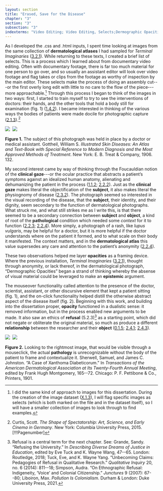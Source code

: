 ```yaml
---
layout: section
title: "Erased, Save for the Disease"
chapter: "3"
section: "3"
subsection: "3"
indexterms: "Video Editing; Video Editing, Selects;Dermographic Opacities"
---
```


As I developed the .css and .html inputs, I spent time looking at images from the same collection of <span data-tooltip aria-haspopup="true" class="has-tip" data-disable-hover="false" tabindex="1" title="Dermatological atlases are books published with images to show the general symptoms related to dermatological conditions. Doctors use these atlases to help diagnose patients."><b>dermatological atlases</b></span> I had sampled for *Terminal Imaginaries* (<a href="{{ site.baseurl }}/dissertation/3_2_1}}">3.2.1</a>). While returning to these texts, I created a brief list of selects. This is a process which I learned about from documentary video editing. Often with documentary footage, there is far too much material for one person to go over, and so usually an assistant editor will look over video footage and flag takes or clips from the footage as worthy of inspection by the main editor. These selects make the process of doing an assembly cut---or the first overly long edit with little to no care to the flow of the piece---more approachable.[^fn1] Through this process I began to think of the images in two ways: first, I started to train myself to try to see the interventions of doctors: their hands, and the other tools that hold a body still for examination (fig. 1) (<a href="{{ site.baseurl }}/dissertation/1_4_2}}">1.4.2</a>). I became interested in thinking of the various ways the bodies of patients were made docile for photographic capture (<a href="{{ site.baseurl }}/dissertation/2_1_3}}">2.1.3</a>).[^fn2]

<div class="card float-right half-width-image"><img id="Gottheil_SkinDiseases_1906_124" class="opaque" src="{{ site.baseurl }}/assets/img/Gottheil_SkinDiseases_1906_124_full.jpg">

<img id="Gottheil_SkinDiseases_1906_124=-2Gottheil_SkinDiseases_1906_124.jpg">

<img id="Gottheil_SkinDiseases_1906_124" class="partially-opaque" src="{{ site.baseurl }}/assets/img/Gottheil_SkinDiseases_1906_124_partial.jpg">

**Figure 1.** The subject of this photograph was held in place by a doctor or medical assistant. Gottheil, William S. *Illustrated Skin Diseases: An Atlas and Text-Book with Special Reference to Modern Diagnosis and the Most Approved Methods of Treatment*. New York: E. B. Treat & Company, 1906. 132.

</div>

My second interest came by way of thinking through the Foucauldian notion of the <span data-tooltip aria-haspopup="true" class="has-tip" data-disable-hover="false" tabindex="1" title="The clinical gaze refers to an ocular practice used by medical professionals to diagnose disease. It relies on a process of seeing the patient in relation to an idealized image of human anatomy. This process alienates the patient, turning them into a collection of pathologies rather than a human person."><b>clinical gaze</b></span>---or the ocular practice that abstracts a patient’s symptoms against an idealized human anatomy, alienating and dehumanizing the patient in the process (<a href="{{ site.baseurl }}/dissertation/1_1_2}}">1.1.2</a>; <a href="{{ site.baseurl }}/dissertation/2_2_2}}">2.2.2</a>). Just as the <span data-tooltip aria-haspopup="true" class="has-tip" data-disable-hover="false" tabindex="1" title="The clinical gaze refers to an ocular practice used by medical professionals to diagnose disease. It relies on a process of seeing the patient in relation to an idealized image of human anatomy. This process alienates the patient, turning them into a collection of pathologies rather than a human person."><b>clinical gaze</b></span> makes literal the objectification of the <span data-tooltip aria-haspopup="true" class="has-tip" data-disable-hover="false" tabindex="1" title="I use the term 'research subject' to refer to a specific relationship between a researcher and the person or people they research. The 'subject' is a pun on the monarchal subject, someone who has no agency under the spectacular power of the sovereign. In this relationship, the researcher has power over their research subject to define and describe the person within a set knowledge system."><b>subject</b></span>, it also makes literal the physiognomy of disease (<a href="{{ site.baseurl }}/dissertation/2_3_2}}">2.3.2</a>). The photograph seemed so interested in the visual recording of the disease, that the <span data-tooltip aria-haspopup="true" class="has-tip" data-disable-hover="false" tabindex="1" title="I use the term 'research subject' to refer to a specific relationship between a researcher and the person or people they research. The 'subject' is a pun on the monarchal subject, someone who has no agency under the spectacular power of the sovereign. In this relationship, the researcher has power over their research subject to define and describe the person within a set knowledge system."><b>subject</b></span>, their identity, and their dignity, seem secondary to the function of dermatological photographs. What struck me, and what still strikes me as I write this, is that there seemed to be a secondary connection between <span data-tooltip aria-haspopup="true" class="has-tip" data-disable-hover="false" tabindex="1" title="I use the term 'research subject' to refer to a specific relationship between a researcher and the person or people they research. The 'subject' is a pun on the monarchal subject, someone who has no agency under the spectacular power of the sovereign. In this relationship, the researcher has power over their research subject to define and describe the person within a set knowledge system."><b>subject</b></span> and <span data-tooltip aria-haspopup="true" class="has-tip" data-disable-hover="false" tabindex="1" title="I use the term research object to refer to a  relationship between a researcher and what they research. An object is a non-human thing that a researcher can define or characterize within a disciplinary field or discourse."><b>object</b></span>, a kind of root of the <span data-tooltip aria-haspopup="true" class="has-tip" data-disable-hover="false" tabindex="1" title="Pathology refers to the study of aberrant phenomenon in the human body and how it is linked to human illness."><b>pathological</b></span> condition which needed some *context* for it to function (<a href="{{ site.baseurl }}/dissertation/2_2_3}}">2.2.3</a>; <a href="{{ site.baseurl }}/dissertation/2_2_4}}">2.2.4</a>). More simply, a photograph of a rash, like *lupus vulgaris*, may be helpful for a doctor, but it is more helpful if the doctor understands where on the patient it formed, and to what scale on their body it manifested. The context matters, and in the <span data-tooltip aria-haspopup="true" class="has-tip" data-disable-hover="false" tabindex="1" title="Dermatological atlases are books published with images to show the general symptoms related to dermatological conditions. Doctors use these atlases to help diagnose patients."><b>dermatological atlas</b></span> this value supersedes any care and attention to the patient’s anonymity (<a href="{{ site.baseurl }}/dissertation/2_2_4}}">2.2.4</a>). 

These two observations helped me layer <span data-tooltip aria-haspopup="true" class="has-tip" data-disable-hover="false" tabindex="1" title="Opacity is a rights-based philosophical framework that assumes humans have a right to not be known in knowledge systems."><b>opacities</b></span> as a framing device. Where the previous installation, *Terminal Imaginaries* (<a href="{{ site.baseurl }}/dissertation/3_2_1}}">3.2.1</a>), thought through anonymity, or lack thereof, in the dermatological photograph, “Dermographic Opacities” began a strand of thinking whereby the absense of visual material could be leveraged to make an <span data-tooltip aria-haspopup="true" class="has-tip" data-disable-hover="false" tabindex="1" title="Epistemics is a philosophical term referring to the study of knowledge. I use it to talk about the entwined practices of scientific culture, its arguments, and its methodologies."><b>epistemic</b></span> argument.

The mouseover functionality called attention to the presence of the doctor, scientist, assistant, or other discursive element that kept a patient sitting (fig. 1), and the on-click functionality helped distill the otherwise abstract aspect of the disease itself (fig. 2). Beginning with this work, and building into the dissertation proper, <span data-tooltip aria-haspopup="true" class="has-tip" data-disable-hover="false" tabindex="1" title="Opacity is a rights-based philosophical framework that assumes humans have a right to not be known in knowledge systems."><b>opacity</b></span> functioned in a dualistic sense: it removed information, but in the process enabled new arguments to be made. It also saw an ethics of <span data-tooltip aria-haspopup="true" class="has-tip" data-disable-hover="false" tabindex="1" title="Refusal refers to the moments, actions, and possibilities enabled by denying academic access to personal, cultural, or spiritual materials and knowledge."><b>refusal</b></span> (5.2.3)[^fn3] as a starting point, which did not negate or obliterate the original material, so much as produce a different <span data-tooltip aria-haspopup="true" class="has-tip" data-disable-hover="false" tabindex="1" title="Relationality, as I use it, is indebted to Indigenous knowledge systems. Relation refers to the ways researchers become connected to and obligated to the people, ideas, and non-human entities which they study."><b>relationship</b></span> between the researcher and their <span data-tooltip aria-haspopup="true" class="has-tip" data-disable-hover="false" tabindex="1" title="I use the term research object to refer to a  relationship between a researcher and what they research. An object is a non-human thing that a researcher can define or characterize within a disciplinary field or discourse."><b>object</b></span> (<a href="{{ site.baseurl }}/dissertation/0_1_5}}">0.1.5</a>; <a href="{{ site.baseurl }}/dissertation/2_4_1}}">2.4.1</a>; <a href="{{ site.baseurl }}/dissertation/2_4_3}}">2.4.3</a>). 

<img id="dermopac2" class="opaque" src="{{ site.baseurl }}/assets/img/dermopac2_full.jpg">

<img id="dermopac2=-2dermopac2.jpg">

<img id="dermopac2" class="partially-opaque" src="{{ site.baseurl }}/assets/img/dermopac2_partial.jpg">

**Figure 2.** Looking to the rightmost image, that would be visible through a mouseclick, the actual <span data-tooltip aria-haspopup="true" class="has-tip" data-disable-hover="false" tabindex="1" title="Pathology refers to the study of aberrant phenomenon in the human body and how it is linked to human illness."><b>pathology</b></span> is unrecognizable without the body of the patient to frame and contextualize it. Sherwell, Samuel, and James C. Johnston. “A Case of Xanthoma Diabeticorum.” In *Transactions of the American Dermatological Association at Its Twenty-Fourth Annual Meeting*, edited by Frank Hugh Montgomery, 165--72. Chicago: P. F. Pettibone & Co., Printers, 1901.

[^fn1]: I did the same kind of approach to images for this dissertation. During the creation of the image dataset (<a href="{{ site.baseurl }}/dissertation/X_1_3}}">X.1.3</a>), I will flag specific images as selects (which is both marked on the file and in the dataset itself), so I will have a smaller collection of images to look through to find examples.

[^fn2]: Curtis, Scott. *The Shape of Spectatorship: Art, Science, and Early Cinema in Germany*. New York: Columbia University Press, 2015. [!!!Pagenumber]

[^fn3]: Refusal is a central term for the next chapter. See: Grande, Sandy. “Refusing the University.” In *Describing Diverse Dreams of Justice in Education*, edited by Eve Tuck and K. Wayne Wang, 47--65. London: Routledge, 2018; Tuck, Eve, and K. Wayne Yang. “Unbecoming Claims: Pedagogies of Refusal in Qualitative Research.” *Qualitative Inquiry* 20, no. 6 (2014): 811--18; Simpson, Audra. “On Ethnographic Refusal: Indigeneity, ‘Voice’ and Colonial Citizenship.” *Junctures* 9 (2007): 67--80; Liboiron, Max. *Pollution Is Colonialism*. Durham & London: Duke University Press, 2021.